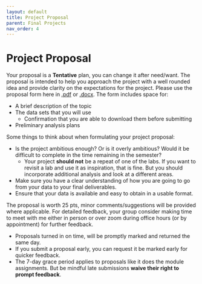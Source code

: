 ```yaml
---
layout: default
title: Project Proposal
parent: Final Projects
nav_order: 4
---
```


# Project Proposal

Your proposal is a **Tentative** plan, you can change it after need/want.  The proposal is intended to help you approach the project with a well rounded idea and provide clarity on the expectations for the project.  Please use the proposal form here in [.pdf](Final-Project-Proposal-Form.pdf) or [.docx](Final-Project-Proposal-Form.docx).  The form includes space for: 

* A brief description of the topic
* The data sets that you will use
    * Confirmation that you are able to download them before submitting
* Preliminary analysis plans

Some things to think about when formulating your project proposal:  

* Is the project ambitious enough? Or is it overly ambitious? Would it be difficult to complete in the time remaining in the semester?
	* Your project **should not** be a repeat of one of the labs.  If you want to revisit a lab and use it as inspiration, that is fine.  But you should incorporate additional analysis and look at a different areas.
* Make sure you have a clear understanding of how you are going to go from your data to your final deliverables.
* Ensure that your data is available and easy to obtain in a usable format.

The proposal is worth 25 pts, minor comments/suggestions will be provided where applicable.  For detailed feedback, your group consider making time to meet with me either in person or over zoom during office hours (or by appointment) for further feedback.
* Proposals turned in on time, will be promptly marked and returned the same day.
* If you submit a proposal early, you can request it be marked early for quicker feedback.
* The 7-day grace period applies to proposals like it does the module assignments.  But be mindful late submissions **waive their right to prompt feedback**.
